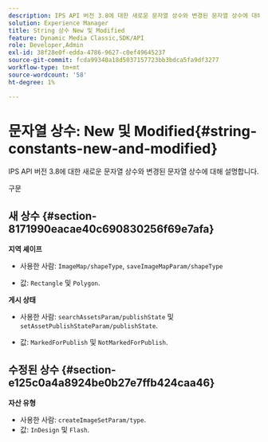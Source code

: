 ```yaml
---
description: IPS API 버전 3.8에 대한 새로운 문자열 상수와 변경된 문자열 상수에 대해 설명합니다.
solution: Experience Manager
title: String 상수 New 및 Modified
feature: Dynamic Media Classic,SDK/API
role: Developer,Admin
exl-id: 38f28e0f-edda-4786-9627-c0ef49645237
source-git-commit: fcda99340a18d5037157723bb3bdca5fa9df3277
workflow-type: tm+mt
source-wordcount: '58'
ht-degree: 1%

---
```


# 문자열 상수: New 및 Modified{#string-constants-new-and-modified}

IPS API 버전 3.8에 대한 새로운 문자열 상수와 변경된 문자열 상수에 대해 설명합니다.

구문

## 새 상수 {#section-8171990eacae40c690830256f69e7afa}

**지역 셰이프**

* 사용한 사람: `ImageMap/shapeType`, `saveImageMapParam/shapeType`

* 값: `Rectangle` 및 `Polygon`.

**게시 상태**

* 사용한 사람: `searchAssetsParam/publishState` 및 `setAssetPublishStateParam/publishState`.

* 값: `MarkedForPublish` 및 `NotMarkedForPublish`.

## 수정된 상수 {#section-e125c0a4a8924be0b27e7ffb424caa46}

**자산 유형**

* 사용한 사람: `createImageSetParam/type`.
* 값: `InDesign` 및 `Flash`.
